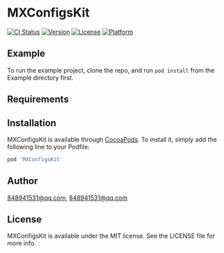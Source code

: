 # MXConfigsKit

[![CI Status](http://img.shields.io/travis/848941531@qq.com/MXConfigsKit.svg?style=flat)](https://travis-ci.org/848941531@qq.com/MXConfigsKit)
[![Version](https://img.shields.io/cocoapods/v/MXConfigsKit.svg?style=flat)](http://cocoapods.org/pods/MXConfigsKit)
[![License](https://img.shields.io/cocoapods/l/MXConfigsKit.svg?style=flat)](http://cocoapods.org/pods/MXConfigsKit)
[![Platform](https://img.shields.io/cocoapods/p/MXConfigsKit.svg?style=flat)](http://cocoapods.org/pods/MXConfigsKit)

## Example

To run the example project, clone the repo, and run `pod install` from the Example directory first.

## Requirements

## Installation

MXConfigsKit is available through [CocoaPods](http://cocoapods.org). To install
it, simply add the following line to your Podfile:

```ruby
pod 'MXConfigsKit'
```

## Author

848941531@qq.com, 848941531@qq.com

## License

MXConfigsKit is available under the MIT license. See the LICENSE file for more info.
